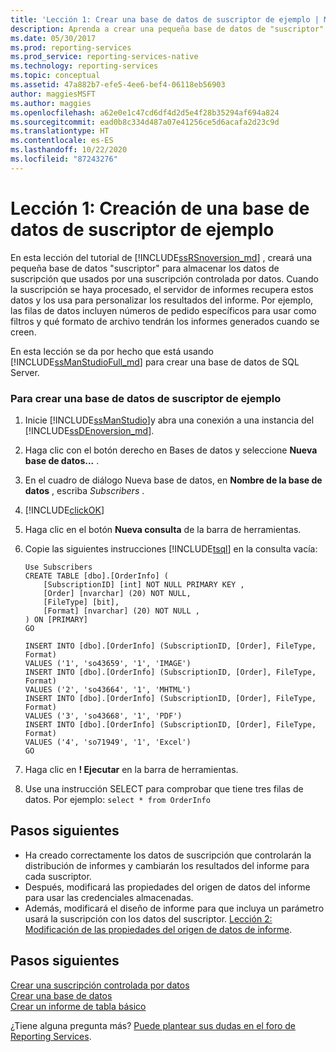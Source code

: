 ```yaml
---
title: 'Lección 1: Crear una base de datos de suscriptor de ejemplo | Microsoft Docs'
description: Aprenda a crear una pequeña base de datos de "suscriptor" para almacenar los datos de suscripción que usará una suscripción controlada por datos.
ms.date: 05/30/2017
ms.prod: reporting-services
ms.prod_service: reporting-services-native
ms.technology: reporting-services
ms.topic: conceptual
ms.assetid: 47a882b7-efe5-4ee6-bef4-06118eb56903
author: maggiesMSFT
ms.author: maggies
ms.openlocfilehash: a62e0e1c47cd6df4d2d5e4f28b35294af694a824
ms.sourcegitcommit: ead0b8c334d487a07e41256ce5d6acafa2d23c9d
ms.translationtype: HT
ms.contentlocale: es-ES
ms.lasthandoff: 10/22/2020
ms.locfileid: "87243276"
---
```

# <a name="lesson-1-creating-a-sample-subscriber-database"></a>Lección 1: Creación de una base de datos de suscriptor de ejemplo

En esta lección del tutorial de [!INCLUDE[ssRSnoversion_md](../includes/ssrsnoversion-md.md)] , creará una pequeña base de datos "suscriptor" para almacenar los datos de suscripción que usados por una suscripción controlada por datos. Cuando la suscripción se haya procesado, el servidor de informes recupera estos datos y los usa para personalizar los resultados del informe. Por ejemplo, las filas de datos incluyen números de pedido específicos para usar como filtros y qué formato de archivo tendrán los informes generados cuando se creen.  
  
En esta lección se da por hecho que está usando [!INCLUDE[ssManStudioFull_md](../includes/ssmanstudiofull-md.md)] para crear una base de datos de SQL Server.  
  
### <a name="to-create-a-sample-subscriber-database"></a>Para crear una base de datos de suscriptor de ejemplo  
  
1.  Inicie [!INCLUDE[ssManStudio](../includes/ssmanstudio-md.md)]y abra una conexión a una instancia del [!INCLUDE[ssDEnoversion_md](../includes/ssdenoversion-md.md)].  
  
2.  Haga clic con el botón derecho en Bases de datos y seleccione **Nueva base de datos...** .  
  
3.  En el cuadro de diálogo Nueva base de datos, en **Nombre de la base de datos** , escriba *Subscribers* . 
4. [!INCLUDE[clickOK](../includes/clickok-md.md)]  
  
5.  Haga clic en el botón **Nueva consulta** de la barra de herramientas.  
  
6.  Copie las siguientes instrucciones [!INCLUDE[tsql](../includes/tsql-md.md)] en la consulta vacía:  
  
    ```  
    Use Subscribers  
    CREATE TABLE [dbo].[OrderInfo] (  
        [SubscriptionID] [int] NOT NULL PRIMARY KEY ,  
        [Order] [nvarchar] (20) NOT NULL,  
        [FileType] [bit],  
        [Format] [nvarchar] (20) NOT NULL ,  
    ) ON [PRIMARY]  
    GO  
  
    INSERT INTO [dbo].[OrderInfo] (SubscriptionID, [Order], FileType, Format)   
    VALUES ('1', 'so43659', '1', 'IMAGE')  
    INSERT INTO [dbo].[OrderInfo] (SubscriptionID, [Order], FileType, Format)   
    VALUES ('2', 'so43664', '1', 'MHTML')  
    INSERT INTO [dbo].[OrderInfo] (SubscriptionID, [Order], FileType, Format)   
    VALUES ('3', 'so43668', '1', 'PDF')  
    INSERT INTO [dbo].[OrderInfo] (SubscriptionID, [Order], FileType, Format)   
    VALUES ('4', 'so71949', '1', 'Excel')  
    GO  
    ```  
  
7.  Haga clic en **! Ejecutar** en la barra de herramientas.  
  
8.  Use una instrucción SELECT para comprobar que tiene tres filas de datos. Por ejemplo: `select * from OrderInfo`  
  
## <a name="next-steps"></a>Pasos siguientes  
+ Ha creado correctamente los datos de suscripción que controlarán la distribución de informes y cambiarán los resultados del informe para cada suscriptor. 
+ Después, modificará las propiedades del origen de datos del informe para usar las credenciales almacenadas. 
+ Además, modificará el diseño de informe para que incluya un parámetro usará la suscripción con los datos del suscriptor. [Lección 2: Modificación de las propiedades del origen de datos de informe](../reporting-services/lesson-2-modifying-the-report-data-source-properties.md).  

## <a name="next-steps"></a>Pasos siguientes

[Crear una suscripción controlada por datos](../reporting-services/create-a-data-driven-subscription-ssrs-tutorial.md)  
[Crear una base de datos](../relational-databases/databases/create-a-database.md)  
[Crear un informe de tabla básico](../reporting-services/create-a-basic-table-report-ssrs-tutorial.md)  

¿Tiene alguna pregunta más? [Puede plantear sus dudas en el foro de Reporting Services](https://go.microsoft.com/fwlink/?LinkId=620231).
